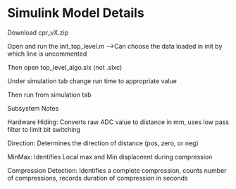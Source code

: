 # Simulink Model Details

Download cpr_vX.zip

Open and run the init_top_level.m
 -->Can choose the data loaded in init by which line is uncommented

Then open top_level_algo.slx (not .slxc)

Under simulation tab change run time to appropriate value

Then run from simulation tab



Subsystem Notes

Hardware Hiding:
Converts raw ADC value to distance in mm, uses low pass filter to limit bit switching

Direction:
Determines the direction of distance (pos, zero, or neg)

MinMax:
Identifies Local max and Min displaceent during compression

Compression Detection:
Identifies a complete compression, counts number of compressions, records duration of compression in seconds
